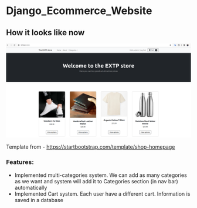 # Django_Ecommerce_Website

## How it looks like now  
  
![home](./!resources/media/home2.png)  
  
  
Template from - https://startbootstrap.com/template/shop-homepage

### Features:  
- Implemented multi-categories system. We can add as many categories as we want and system will add it to Categories section (in nav bar) automatically  
- Implemented Cart system. Each user have a different cart. Information is saved in a database